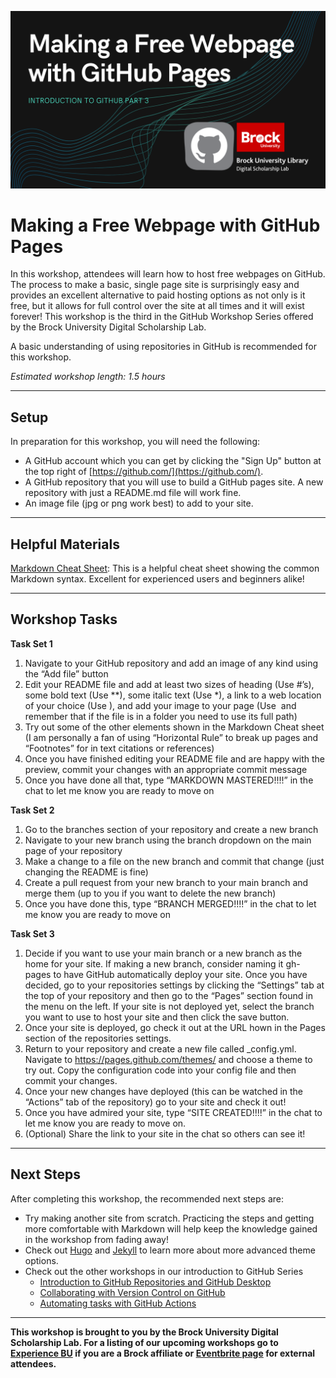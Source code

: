![Tool Logo](Github_Part3.png)

# Making a Free Webpage with GitHub Pages
In this workshop, attendees will learn how to host free webpages on GitHub.  The process to make a basic, single page site is surprisingly easy and provides an excellent alternative to paid hosting options as not only is it free, but it allows for full control over the site at all times and it will exist forever!  This workshop is the third in the GitHub Workshop Series offered by the Brock University Digital Scholarship Lab.

A basic understanding of using repositories in GitHub is recommended for this workshop.  

*Estimated workshop length: 1.5 hours*

----

## Setup
In preparation for this workshop, you will need the following: 

- A GitHub account which you can get by clicking the "Sign Up" button at the top right of [https://github.com/](https://github.com/).
- A GitHub repository that you will use to build a GitHub pages site.  A new repository with just a README.md file will work fine.
- An image file (jpg or png work best) to add to your site.  

----

## Helpful Materials
[Markdown Cheat Sheet](https://www.markdownguide.org/cheat-sheet/): This is a helpful cheat sheet showing the common Markdown syntax.  Excellent for experienced users and beginners alike!  

----

## Workshop Tasks

**Task Set 1**  
  
1. Navigate to your GitHub repository and add an image of any kind using the “Add file” button
2. Edit your README file and add at least two sizes of heading (Use #’s), some bold text (Use **), some italic text (Use *), a link to a web location of your choice (Use []() ), and add your image to your page (Use ![]() and remember that if the file is in a folder you need to use its full path)
3. Try out some of the other elements shown in the Markdown Cheat sheet (I am personally a fan of using “Horizontal Rule” to break up pages and “Footnotes” for in text citations or references)
4. Once you have finished editing your README file and are happy with the preview, commit your changes with an appropriate commit message
5. Once you have done all that, type “MARKDOWN MASTERED!!!!” in the chat to let me know you are ready to move on

  
**Task Set 2**  
  
1. Go to the branches section of your repository and create a new branch  
2. Navigate to your new branch using the branch dropdown on the main page of your repository  
3. Make a change to a file on the new branch and commit that change (just changing the README is fine)  
4. Create a pull request from your new branch to your main branch and merge them (up to you if you want to delete the new branch)  
5. Once you have done this, type “BRANCH MERGED!!!!” in the chat to let me know you are ready to move on  

**Task Set 3**  
  
1. Decide if you want to use your main branch or a new branch as the home for your site.  If making a new branch, consider naming it gh-pages to have GitHub automatically deploy your site.  Once you have decided, go to your repositories settings by clicking the “Settings” tab at the top of your repository and then go to the “Pages” section found in the menu on the left.  If your site is not deployed yet, select the branch you want to use to host your site and then click the save button.  
2. Once your site is deployed, go check it out at the URL hown in the Pages section of the repositories settings.  
3. Return to your repository and create a new file called _config.yml.  Navigate to https://pages.github.com/themes/ and choose a theme to try out.  Copy the configuration code into your config file and then commit your changes.  
4. Once your new changes have deployed (this can be watched in the “Actions” tab of the repository) go to your site and check it out!  
5. Once you have admired your site, type “SITE CREATED!!!!” in the chat to let me know you are ready to move on.  
6. (Optional) Share the link to your site in the chat so others can see it!  
  
  
----  

## Next Steps

After completing this workshop, the recommended next steps are:

 - Try making another site from scratch.  Practicing the steps and getting more comfortable with Markdown will help keep the knowledge gained in the workshop from fading away!
 - Check out [Hugo](https://gohugo.io/) and [Jekyll](https://jekyllrb.com/) to learn more about more advanced theme options.
 - Check out the other workshops in our introduction to GitHub Series
   - [Introduction to GitHub Repositories and GitHub Desktop](https://brockdsl.github.io/Introduction-to-GitHub-Repositories-and-GitHub-Desktop/)
   - [Collaborating with Version Control on GitHub](https://brockdsl.github.io/Collaborating-with-Version-Control-on-GitHub/)
   - [Automating tasks with GitHub Actions](https://brockdsl.github.io/Automating-tasks-with-GitHub-Actions/)
  



----
 

  
**This workshop is brought to you by the Brock University Digital Scholarship Lab.  For a listing of our upcoming workshops go to [Experience BU](https://experiencebu.brocku.ca/organization/dsl) if you are a Brock affiliate or [Eventbrite page](https://www.eventbrite.ca/o/brock-university-digital-scholarship-lab-21661627350) for external attendees.**


